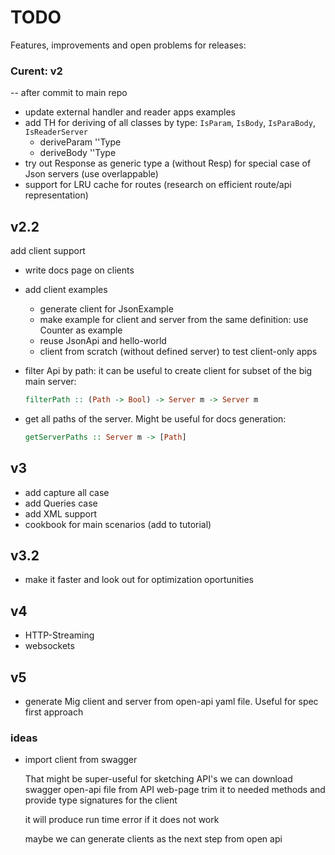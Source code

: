 # TODO

Features, improvements and open problems for releases:

### Curent: v2

-- after commit to main repo
* update external handler and reader apps examples
* add TH for deriving of all classes by type: `IsParam`, `IsBody`, `IsParaBody`, `IsReaderServer`
   * deriveParam ''Type
   * deriveBody ''Type
* try out Response as generic type a (without Resp) for special case of Json servers (use overlappable)
* support for LRU cache for routes (research on efficient route/api representation)

## v2.2

add client support

* write docs page on clients

* add client examples
  * generate client for JsonExample
  * make example for client and server from the same definition: use Counter as example
  * reuse JsonApi and hello-world
  * client from scratch (without defined server) to test client-only apps

* filter Api by path: it can be useful to create client for subset of the big main server:
  ```haskell
  filterPath :: (Path -> Bool) -> Server m -> Server m
  ```
* get all paths of the server. Might be useful for docs generation:
  ```haskell
  getServerPaths :: Server m -> [Path]
  ```
  
## v3

* add capture all case
* add Queries case
* add XML support
* cookbook for main scenarios (add to tutorial)

## v3.2

* make it faster and look out for optimization oportunities

## v4

* HTTP-Streaming
* websockets

## v5

* generate Mig client and server from open-api yaml file. Useful for spec first approach

### ideas

* import client from swagger

   That might be super-useful for sketching API's we can download
   swagger open-api file from API web-page trim it to needed methods
   and provide type signatures for the client

   it will produce run time error if it does not work

   maybe we can generate clients as the next step from open api
